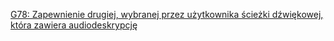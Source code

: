 [G78: Zapewnienie drugiej, wybranej przez użytkownika ścieżki dźwiękowej, która zawiera audiodeskrypcję](https://www.w3.org/WAI/WCAG21/Techniques/general/G78)